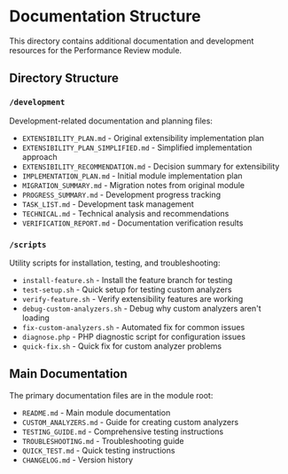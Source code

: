 # Documentation Structure

This directory contains additional documentation and development resources for the Performance Review module.

## Directory Structure

### `/development`
Development-related documentation and planning files:
- `EXTENSIBILITY_PLAN.md` - Original extensibility implementation plan
- `EXTENSIBILITY_PLAN_SIMPLIFIED.md` - Simplified implementation approach
- `EXTENSIBILITY_RECOMMENDATION.md` - Decision summary for extensibility
- `IMPLEMENTATION_PLAN.md` - Initial module implementation plan
- `MIGRATION_SUMMARY.md` - Migration notes from original module
- `PROGRESS_SUMMARY.md` - Development progress tracking
- `TASK_LIST.md` - Development task management
- `TECHNICAL.md` - Technical analysis and recommendations
- `VERIFICATION_REPORT.md` - Documentation verification results

### `/scripts`
Utility scripts for installation, testing, and troubleshooting:
- `install-feature.sh` - Install the feature branch for testing
- `test-setup.sh` - Quick setup for testing custom analyzers
- `verify-feature.sh` - Verify extensibility features are working
- `debug-custom-analyzers.sh` - Debug why custom analyzers aren't loading
- `fix-custom-analyzers.sh` - Automated fix for common issues
- `diagnose.php` - PHP diagnostic script for configuration issues
- `quick-fix.sh` - Quick fix for custom analyzer problems

## Main Documentation

The primary documentation files are in the module root:
- `README.md` - Main module documentation
- `CUSTOM_ANALYZERS.md` - Guide for creating custom analyzers
- `TESTING_GUIDE.md` - Comprehensive testing instructions
- `TROUBLESHOOTING.md` - Troubleshooting guide
- `QUICK_TEST.md` - Quick testing instructions
- `CHANGELOG.md` - Version history